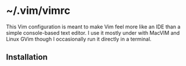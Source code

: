 # ~/.vim/vimrc

This Vim configuration is meant to make Vim feel more like an IDE than a simple console-based text editor.
I use it mostly under with MacVIM and Linux GVim though I occasionally run it directly in a terminal.

## Installation
